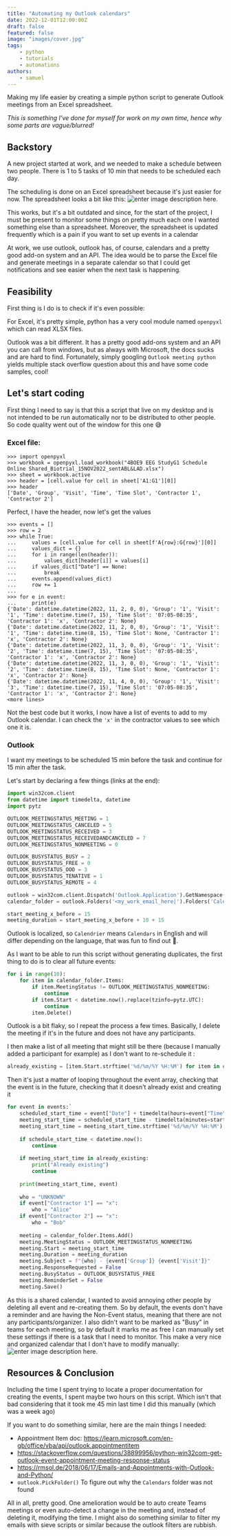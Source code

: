 ```yaml
---
title: "Automating my Outlook calendars"
date: 2022-12-01T12:00:00Z
draft: false
featured: false
image: "images/cover.jpg"
tags: 
    - python
    - tutorials
    - automations
authors:
    - samuel
---
```

Making my life easier by creating a simple python script to generate Outlook meetings from an Excel spreadsheet.

<!--more-->

*This is something I've done for myself for work on my own time, hence why some parts are vague/blurred!*

## Backstory
A new project started at work, and we needed to make a schedule between two people.
There is 1 to 5 tasks of 10 min that needs to be scheduled each day.

The scheduling is done on an Excel spreadsheet because it's just easier for now. The spreadsheet looks a bit like this:
![enter image description here.](https://data.thestaticturtle.fr/ShareX/2022/11/18/EXCEL_2022_11_18_14-58-09_25dyEwwxSR.png)

This works, but it's a bit outdated and since, for the start of the project, I must be present to monitor some things on pretty much each one I wanted something else than a spreadsheet.
Moreover, the spreadsheet is updated frequently which is a pain if you want to set up events in a calendar

At work, we use outlook, outlook has, of course, calendars and a pretty good add-on system and an API.
The idea would be to parse the Excel file and generate meetings in a separate calendar so that I could get notifications and see easier when the next task is happening.

## Feasibility
First thing is I do is to check if it's even possible:

For Excel, it's pretty simple, python has a very cool module named `openpyxl` which can read XLSX files.

Outlook was a bit different. It has a pretty good add-ons system and an API you can call from windows, but as always with Microsoft, the docs sucks and are hard to find. Fortunately, simply googling `Outlook meeting python` yields multiple stack overflow question about this and have some code samples, cool!

## Let's start coding

First thing I need to say is that this a script that live on my desktop and is not intended to be run automatically nor to be distributed to other people. So code quality went out of the window for this one 😅

### Excel file:
```
>>> import openpyxl
>>> workbook = openpyxl.load_workbook("4BOE9 EEG StudyG1 Schedule Online Shared_Biotrial_15NOV2022_sentABL&LAD.xlsx")
>>> sheet = workbook.active
>>> header = [cell.value for cell in sheet['A1:G1'][0]]
>>> header
['Date', 'Group', 'Visit', 'Time', 'Time Slot', 'Contractor 1', 'Contractor 2']
```
Perfect, I have the header, now let's get the values

```
>>> events = []
>>> row = 2
>>> while True:
...     values = [cell.value for cell in sheet[f'A{row}:G{row}'][0]]
...     values_dict = {}
...     for i in range(len(header)):
...         values_dict[header[i]] = values[i]
...     if values_dict["Date"] == None:
...         break
...     events.append(values_dict)
...     row += 1
...
>>> for e in event: 
...     print(e)
{'Date': datetime.datetime(2022, 11, 2, 0, 0), 'Group': '1', 'Visit': '1', 'Time': datetime.time(7, 15), 'Time Slot': '07:05-08:35', 'Contractor 1': 'x', 'Contractor 2': None}
{'Date': datetime.datetime(2022, 11, 2, 0, 0), 'Group': '1', 'Visit': '1', 'Time': datetime.time(8, 15), 'Time Slot': None, 'Contractor 1': 'x', 'Contractor 2': None}
{'Date': datetime.datetime(2022, 11, 3, 0, 0), 'Group': '1', 'Visit': '2', 'Time': datetime.time(7, 15), 'Time Slot': '07:05-08:35', 'Contractor 1': 'x', 'Contractor 2': None}
{'Date': datetime.datetime(2022, 11, 3, 0, 0), 'Group': '1', 'Visit': '2', 'Time': datetime.time(8, 15), 'Time Slot': None, 'Contractor 1': 'x', 'Contractor 2': None}
{'Date': datetime.datetime(2022, 11, 4, 0, 0), 'Group': '1', 'Visit': '3', 'Time': datetime.time(7, 15), 'Time Slot': '07:05-08:35', 'Contractor 1': 'x', 'Contractor 2': None}
<more lines>
```
Not the best code but it works, I now have a list of events to add to my Outlook calendar. I can check the `'x'` in the contractor values to see which one it is.

### Outlook

I want my meetings to be scheduled 15 min before the task and continue for 15 min after the task.

Let's start by declaring a few things (links at the end):
```py
import win32com.client
from datetime import timedelta, datetime
import pytz

OUTLOOK_MEETINGSTATUS_MEETING = 1
OUTLOOK_MEETINGSTATUS_CANCELED = 5
OUTLOOK_MEETINGSTATUS_RECEIVED = 3
OUTLOOK_MEETINGSTATUS_RECEIVEDANDCANCELED = 7
OUTLOOK_MEETINGSTATUS_NONMEETING = 0

OUTLOOK_BUSYSTATUS_BUSY = 2
OUTLOOK_BUSYSTATUS_FREE = 0
OUTLOOK_BUSYSTATUS_OOO = 3
OUTLOOK_BUSYSTATUS_TENATIVE = 1
OUTLOOK_BUSYSTATUS_REMOTE = 4

outlook = win32com.client.Dispatch('Outlook.Application').GetNamespace('MAPI')
calendar_folder = outlook.Folders('<my_work_email_here|').Folders('Calendrier').Folders('Calendar for the events')

start_meeting_x_before = 15
meeting_duration = start_meeting_x_before + 10 + 15
```
Outlook is localized, so `Calendrier` means `Calendars` in English and will differ depending on the language, that was fun to find out 🤡.

As I want to be able to run this script without generating duplicates, the first thing to do is to clear all future events:
```py
for i in range(10):
    for item in calendar_folder.Items:
        if item.MeetingStatus != OUTLOOK_MEETINGSTATUS_NONMEETING:
            continue
        if item.Start < datetime.now().replace(tzinfo=pytz.UTC):
            continue
        item.Delete()
```
Outlook is a bit flaky, so I repeat the process a few times. Basically, I delete the meeting if it's in the future and does not have any participants.

I then make a list of all meeting that might still be there (because I manually added a participant for example) as I don't want to re-schedule it :
```py
already_existing = [item.Start.strftime('%d/%m/%Y %H:%M') for item in calendar_folder.Items]
```

Then it's just a matter of looping throughout the event array, checking that the event is in the future, checking that it doesn't already exist and creating it
```py
for event in events:`
    scheduled_start_time = event["Date"] + timedelta(hours=event["Time"].hour, minutes=event["Time"].minute)
    meeting_start_time = scheduled_start_time - timedelta(minutes=start_meeting_x_before)
    meeting_start_time = meeting_start_time.strftime('%d/%m/%Y %H:%M')
        
    if schedule_start_time < datetime.now():
        continue
            
    if meeting_start_time in already_existing:
        print("Already existing")
        continue
            
    print(meeting_start_time, event)
        
    who = "UNKNOWN"
    if event["Contractor 1"] == "x":
        who = "Alice"
    if event["Contractor 2"] == "x":
        who = "Bob"
        
    meeting = calendar_folder.Items.Add()
    meeting.MeetingStatus = OUTLOOK_MEETINGSTATUS_NONMEETING
    meeting.Start = meeting_start_time
    meeting.Duration = meeting_duration
    meeting.Subject = f"{who} - {event['Group']} {event['Visit']}"
    meeting.ResponseRequested = False
    meeting.BusyStatus = OUTLOOK_BUSYSTATUS_FREE
    meeting.ReminderSet = False
    meeting.Save()
```

As this is a shared calendar, I wanted to avoid annoying other people by deleting all event and re-creating them. So by default, the events don't have a reminder and are having the Non-Event status, meaning that there are not any participants/organizer.
I also didn't want to be marked as "Busy" in teams for each meeting, so by default it marks me as free
I can manually set these settings if there is a task that I need to monitor.
This make a very nice and organized calendar that I don't have to modify manually:
![enter image description here.](https://data.thestaticturtle.fr/ShareX/2022/11/18/OUTLOOK_2022_11_18_15-35-26_4JaqJoyvbG.png)

## Resources & Conclusion
Including the time I spent trying to locate a proper documentation for creating the events, I spent maybe two hours on this script. Which isn't that bad considering that it took me 45 min last time I did this manually (which was a week ago)

If you want to do something similar, here are the main things I needed:
- Appointment Item doc: https://learn.microsoft.com/en-gb/office/vba/api/outlook.appointmentitem
- https://stackoverflow.com/questions/38899956/python-win32com-get-outlook-event-appointment-meeting-response-status
- https://rmsol.de/2018/06/17/Emails-and-Appointments-with-Outlook-and-Python/
- `outlook.PickFolder()` To figure out why the `Calendars` folder was not found

All in all, pretty good. 
One amelioration would be to auto create Teams meetings or even auto-detect a change in the meeting and, instead of deleting it, modifying the time.
I might also do something similar to filter my emails with sieve scripts or similar because the outlook filters are rubbish.
